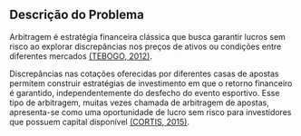 ## Descrição do Problema

Arbitragem é estratégia financeira clássica que busca garantir lucros sem risco ao explorar discrepâncias nos preços de ativos ou condições entre diferentes mercados [(TEBOGO, 2012)](#referencias).

Discrepâncias nas cotações oferecidas por diferentes casas de apostas permitem construir estratégias de investimento em que o retorno financeiro é garantido, independentemente do desfecho do evento esportivo. Esse tipo de arbitragem, muitas vezes chamada de arbitragem de apostas, apresenta-se como uma oportunidade de lucro sem risco para investidores que possuem capital disponível [(CORTIS, 2015)](#referencias).

